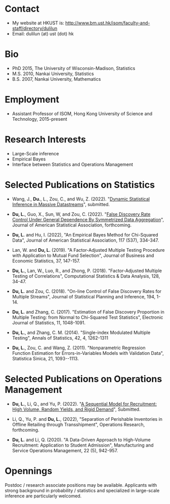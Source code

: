 # Contact 
- My website at HKUST is: http://www.bm.ust.hk/isom/faculty-and-staff/directory/dulilun
- Email: dulilun (at) ust (dot) hk

# Bio
- PhD 2015, The University of Wisconsin-Madison, Statistics
- M.S. 2010, Nankai University, Statistics
- B.S. 2007, Nankai University, Mathematics


# Employment
- Assistant Professor of ISOM, Hong Kong University of Science and Technology, 2015-present

# Research Interests
- Large-Scale inference
- Empirical Bayes
- Interface between Statistics and Operations Management


# Selected Publications on Statistics
- Wang, J., **Du.**, L., Zou, C., and Wu, Z. (2022). "[Dynamic Statistical Inference in Massive Datastreams](https://arxiv.org/abs/2111.01339#)", submitted.

- **Du, L.**, Guo, X., Sun, W, and Zou, C. (2022). "[False Discovery Rate Control Under General Dependence By Symmetrized Data Aggregation](https://doi.org/10.1080/01621459.2021.1945459)", Journal of American Statistical Association, forthcoming.


- **Du, L.** and Hu, I. (2022), "An Empirical Bayes Method for Chi-Squared Data", Journal of American Statistical Association, 117 (537), 334-347.


- Lan, W. and **Du, L.** (2019). "A Factor-Adjusted Multiple Testing Procedure with Application to Mutual Fund Selection", Journal of Business and Economic Statistics, 37, 147-157.

- **Du, L.**, Lan, W., Luo, R., and Zhong, P. (2018). "Factor-Adjusted Multiple Testing of Correlations", Computational Statistics \& Data Analysis, 128, 34-47.

- **Du, L.** and Zou, C. (2018). "On-line Control of False Discovery Rates for Multiple Streams", Journal of Statistical Planning and Inference, 194, 1-14.

- **Du, L.** and Zhang, C. (2017). "Estimation of False Discovery Proportion in Multiple Testing: from Normal to Chi-Squared Test Statistics", Electronic Journal of Statistics, 11, 1048-1091.

- **Du, L.**, and Zhang, C. M. (2014). "Single-index Modulated Multiple Testing", Annals of Statistics, 42, 4, 1262-1311

- **Du, L.**, Zou, C. and Wang, Z. (2011). "Nonparametric Regression Function Estimation for Errors-in-Variables Models with Validation Data", Statistica Sinica, 21, 1093--1113.

# Selected Publications on Operations Management
- **Du, L.**, Li, Q., and Yu, P. (2022). "[A Sequential Model for Recruitment: High Volume, Random Yields, and Rigid Demand](http://www.bm.ust.hk/isom/files/OM/FacultyPublications/LiQing/SeRecruiting_Sep_2020.pdf)", Submitted.

- Li, Q., Yu, P. and **Du, L.**, (2022), "Separation of Perishable Inventories in Offline Retailing through Transshipment", Operations Research, forthcoming.

- **Du, L.** and Li, Q. (2020). "A Data-Driven Approach to High-Volume Recruitment: Application to Student Admission", Manufacturing and Service Operations Management, 22 (5), 942-957.



# Opennings 
Postdoc / research associate positions may be available. Applicants with strong background in probability / statistics and specialized in large-scale inference are particularly welcomed. 

<!---
dulilun/dulilun is a ✨ special ✨ repository because its `README.md` (this file) appears on your GitHub profile.
You can click the Preview link to take a look at your changes.
--->
